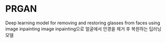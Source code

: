 # PRGAN
Deep learning model for removing and restoring glasses from faces using image inpainting
image inpainting으로 얼굴에서 안경을 제거 후 복원하는 딥러닝 모델
